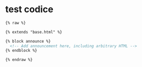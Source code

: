 # test codice

``` html
{% raw %}

{% extends "base.html" %}

{% block announce %}
  <!-- Add announcement here, including arbitrary HTML -->
{% endblock %}

{% endraw %}
```